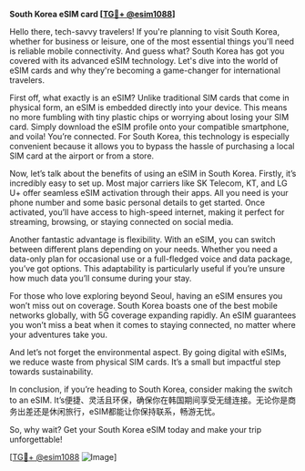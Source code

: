 **South Korea eSIM card [[TG💪+ @esim1088](https://t.me/s/esim1088)]**

Hello there, tech-savvy travelers! If you're planning to visit South Korea, whether for business or leisure, one of the most essential things you'll need is reliable mobile connectivity. And guess what? South Korea has got you covered with its advanced eSIM technology. Let's dive into the world of eSIM cards and why they're becoming a game-changer for international travelers.

First off, what exactly is an eSIM? Unlike traditional SIM cards that come in physical form, an eSIM is embedded directly into your device. This means no more fumbling with tiny plastic chips or worrying about losing your SIM card. Simply download the eSIM profile onto your compatible smartphone, and voila! You’re connected. For South Korea, this technology is especially convenient because it allows you to bypass the hassle of purchasing a local SIM card at the airport or from a store.

Now, let’s talk about the benefits of using an eSIM in South Korea. Firstly, it’s incredibly easy to set up. Most major carriers like SK Telecom, KT, and LG U+ offer seamless eSIM activation through their apps. All you need is your phone number and some basic personal details to get started. Once activated, you’ll have access to high-speed internet, making it perfect for streaming, browsing, or staying connected on social media.

Another fantastic advantage is flexibility. With an eSIM, you can switch between different plans depending on your needs. Whether you need a data-only plan for occasional use or a full-fledged voice and data package, you’ve got options. This adaptability is particularly useful if you’re unsure how much data you’ll consume during your stay.

For those who love exploring beyond Seoul, having an eSIM ensures you won’t miss out on coverage. South Korea boasts one of the best mobile networks globally, with 5G coverage expanding rapidly. An eSIM guarantees you won’t miss a beat when it comes to staying connected, no matter where your adventures take you.

And let’s not forget the environmental aspect. By going digital with eSIMs, we reduce waste from physical SIM cards. It’s a small but impactful step towards sustainability.

In conclusion, if you’re heading to South Korea, consider making the switch to an eSIM. It’s便捷、灵活且环保，确保你在韩国期间享受无缝连接。无论你是商务出差还是休闲旅行，eSIM都能让你保持联系，畅游无忧。

So, why wait? Get your South Korea eSIM today and make your trip unforgettable! 

[[TG💪+ @esim1088](https://t.me/s/esim1088) ![Image](https://i.postimg.cc/Y0z9fWf4/image.png)]